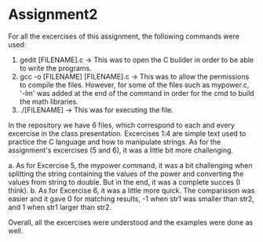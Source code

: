 # Assignment2

For all the excercises of this assignment, the following commands were used:
  1.  gedit [FILENAME].c -> This was to open the C builder in order to be able to write the programs.
  2.  gcc -o [FILENAME] [FILENAME].c -> This was to allow the permissions to compile the files. However, for some of the files such as mypower.c, '-lm' was added at the       end of the command in order for the cmd to build the math libraries.
  3.  ./[FILENAME] -> This was for executing the file.

In the repository we have 6 files, which correspond to each and every excercise in the class presentation. Excercises 1:4 are simple text used to practice the C language and how to manipulate strings. As for the assignment's excercises (5 and 6), it was a little bit more challenging.

  a.  As for Excercise 5, the mypower command, it was a bit challenging when splitting the string containing the values of the power and converting the values from 
      string to double. But in the end, it was a complete succes (I think).
  b.  As for Excercise 6, it was a little more quick. The comparisson was easier and it gave 0 for matching results, -1 when str1 was smaller than str2, and 1 when str1       larger than str2.
  
  Overall, all the excercises were understood and the examples were done as well.
